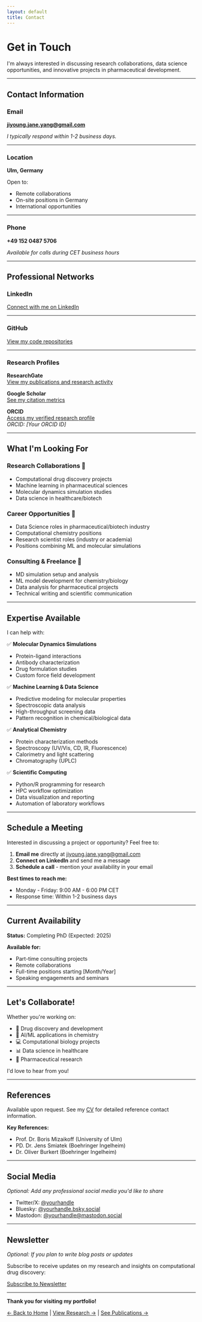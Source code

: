 ```yaml
---
layout: default
title: Contact
---
```


# Get in Touch

I'm always interested in discussing research collaborations, data science opportunities, and innovative projects in pharmaceutical development.

---

## Contact Information

### Email
**jiyoung.jane.yang@gmail.com**

*I typically respond within 1-2 business days.*

---

### Location
**Ulm, Germany**

Open to:
- Remote collaborations
- On-site positions in Germany
- International opportunities

---

### Phone
**+49 152 0487 5706**

*Available for calls during CET business hours*

---

## Professional Networks

### LinkedIn
[Connect with me on LinkedIn](https://www.linkedin.com/in/ji-young-y-28a828142)

---

### GitHub
[View my code repositories](https://github.com/jiyoungyang1)

---

### Research Profiles

**ResearchGate**  
[View my publications and research activity](#)

**Google Scholar**  
[See my citation metrics](#)

**ORCID**  
[Access my verified research profile](#)  
*ORCID: [Your ORCID ID]*

---

## What I'm Looking For

### Research Collaborations 🔬
- Computational drug discovery projects
- Machine learning in pharmaceutical sciences
- Molecular dynamics simulation studies
- Data science in healthcare/biotech

### Career Opportunities 💼
- Data Science roles in pharmaceutical/biotech industry
- Computational chemistry positions
- Research scientist roles (industry or academia)
- Positions combining ML and molecular simulations

### Consulting & Freelance 🤝
- MD simulation setup and analysis
- ML model development for chemistry/biology
- Data analysis for pharmaceutical projects
- Technical writing and scientific communication

---

## Expertise Available

I can help with:

✅ **Molecular Dynamics Simulations**
- Protein-ligand interactions
- Antibody characterization
- Drug formulation studies
- Custom force field development

✅ **Machine Learning & Data Science**
- Predictive modeling for molecular properties
- Spectroscopic data analysis
- High-throughput screening data
- Pattern recognition in chemical/biological data

✅ **Analytical Chemistry**
- Protein characterization methods
- Spectroscopy (UV/Vis, CD, IR, Fluorescence)
- Calorimetry and light scattering
- Chromatography (UPLC)

✅ **Scientific Computing**
- Python/R programming for research
- HPC workflow optimization
- Data visualization and reporting
- Automation of laboratory workflows

---

## Schedule a Meeting

Interested in discussing a project or opportunity? Feel free to:

1. **Email me** directly at jiyoung.jane.yang@gmail.com
2. **Connect on LinkedIn** and send me a message
3. **Schedule a call** - mention your availability in your email

**Best times to reach me:**
- Monday - Friday: 9:00 AM - 6:00 PM CET
- Response time: Within 1-2 business days

---

## Current Availability

**Status:** Completing PhD (Expected: 2025)

**Available for:**
- Part-time consulting projects
- Remote collaborations
- Full-time positions starting [Month/Year]
- Speaking engagements and seminars

---

## Let's Collaborate!

Whether you're working on:
- 🧬 Drug discovery and development
- 🤖 AI/ML applications in chemistry
- 💻 Computational biology projects
- 📊 Data science in healthcare
- 🔬 Pharmaceutical research

I'd love to hear from you!

---

## References

Available upon request. See my [CV](/assets/CV_JI_YOUNG_YANG.pdf) for detailed reference contact information.

**Key References:**
- Prof. Dr. Boris Mizaikoff (University of Ulm)
- PD. Dr. Jens Smiatek (Boehringer Ingelheim)
- Dr. Oliver Burkert (Boehringer Ingelheim)

---

## Social Media

*Optional: Add any professional social media you'd like to share*

- Twitter/X: [@yourhandle](#)
- Bluesky: [@yourhandle.bsky.social](#)
- Mastodon: [@yourhandle@mastodon.social](#)

---

## Newsletter

*Optional: If you plan to write blog posts or updates*

Subscribe to receive updates on my research and insights on computational drug discovery:

[Subscribe to Newsletter](#)

---

**Thank you for visiting my portfolio!**

[← Back to Home](/) | [View Research →](/research) | [See Publications →](/publications)
